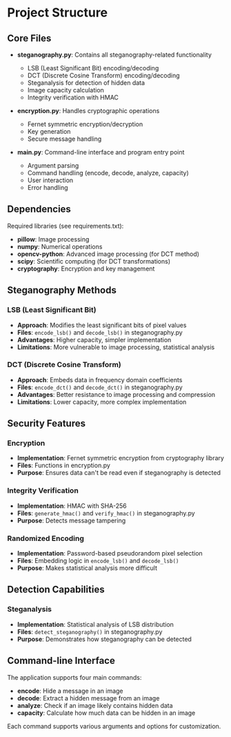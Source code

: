 # Project Structure

## Core Files

- **steganography.py**: Contains all steganography-related functionality
  - LSB (Least Significant Bit) encoding/decoding
  - DCT (Discrete Cosine Transform) encoding/decoding
  - Steganalysis for detection of hidden data
  - Image capacity calculation
  - Integrity verification with HMAC

- **encryption.py**: Handles cryptographic operations
  - Fernet symmetric encryption/decryption
  - Key generation
  - Secure message handling

- **main.py**: Command-line interface and program entry point
  - Argument parsing
  - Command handling (encode, decode, analyze, capacity)
  - User interaction
  - Error handling

## Dependencies

Required libraries (see requirements.txt):
- **pillow**: Image processing
- **numpy**: Numerical operations
- **opencv-python**: Advanced image processing (for DCT method)
- **scipy**: Scientific computing (for DCT transformations)
- **cryptography**: Encryption and key management

## Steganography Methods

### LSB (Least Significant Bit)
- **Approach**: Modifies the least significant bits of pixel values
- **Files**: `encode_lsb()` and `decode_lsb()` in steganography.py
- **Advantages**: Higher capacity, simpler implementation
- **Limitations**: More vulnerable to image processing, statistical analysis

### DCT (Discrete Cosine Transform)
- **Approach**: Embeds data in frequency domain coefficients
- **Files**: `encode_dct()` and `decode_dct()` in steganography.py
- **Advantages**: Better resistance to image processing and compression
- **Limitations**: Lower capacity, more complex implementation

## Security Features

### Encryption
- **Implementation**: Fernet symmetric encryption from cryptography library
- **Files**: Functions in encryption.py
- **Purpose**: Ensures data can't be read even if steganography is detected

### Integrity Verification
- **Implementation**: HMAC with SHA-256
- **Files**: `generate_hmac()` and `verify_hmac()` in steganography.py
- **Purpose**: Detects message tampering

### Randomized Encoding
- **Implementation**: Password-based pseudorandom pixel selection
- **Files**: Embedding logic in `encode_lsb()` and `decode_lsb()`
- **Purpose**: Makes statistical analysis more difficult

## Detection Capabilities

### Steganalysis
- **Implementation**: Statistical analysis of LSB distribution
- **Files**: `detect_steganography()` in steganography.py
- **Purpose**: Demonstrates how steganography can be detected

## Command-line Interface

The application supports four main commands:
- **encode**: Hide a message in an image
- **decode**: Extract a hidden message from an image
- **analyze**: Check if an image likely contains hidden data
- **capacity**: Calculate how much data can be hidden in an image

Each command supports various arguments and options for customization. 